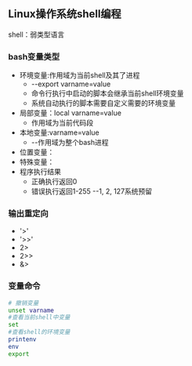 ## Linux操作系统shell编程

shell：弱类型语言

### bash变量类型

 + 环境变量:作用域为当前shell及其了进程 
    + --export varname=value
    + 命令行执行中启动的脚本会继承当前shell环境变量
    + 系统自动执行的脚本需要自定义需要的环境变量
+ 局部变量：local varname=value
  + 作用域为当前代码段
+ 本地变量:varname=value
  +  --作用域为整个bash进程 
+ 位置变量：
+ 特殊变量：
+ 程序执行结果
  + 正确执行返回0
  + 错误执行返回1-255 --1, 2, 127系统预留

### 输出重定向

+ '>'
+ '>>'
+ 2>
+ 2>>
+ &>

### 变量命令

```bash
# 撤销变量
unset varname
#查看当前shell中变量
set
#查看shell的环境变量
printenv
env
export
```





















